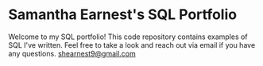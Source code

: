 # Samantha Earnest's SQL Portfolio

Welcome to my SQL portfolio! This code repository contains examples of SQL I've written. Feel free to take a look and reach out via email if you have any questions.
shearnest9@gmail.com
